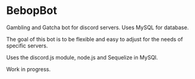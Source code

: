 # BebopBot

Gambling and Gatcha bot for discord servers. Uses MySQL for database. 

The goal of this bot is to be flexible and easy to adjust for the needs of specific servers.

Uses the discord.js module, node.js and Sequelize in MySQl.

Work in progress.
